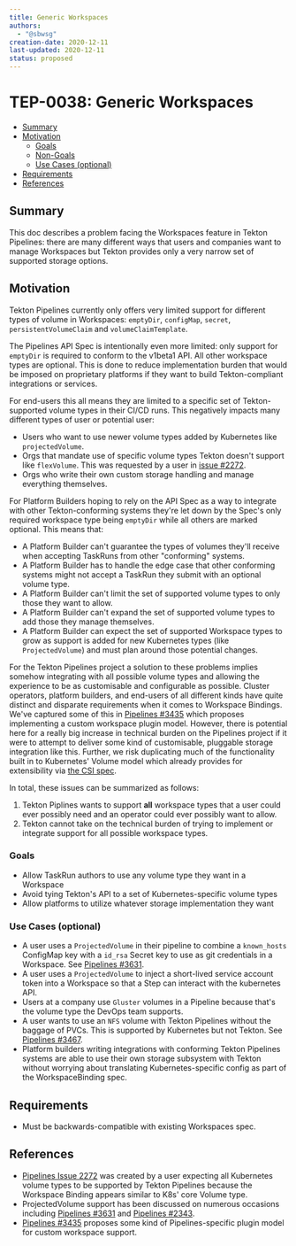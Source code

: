 ```yaml
---
title: Generic Workspaces
authors:
  - "@sbwsg"
creation-date: 2020-12-11
last-updated: 2020-12-11
status: proposed
---
```


# TEP-0038: Generic Workspaces

<!-- toc -->
- [Summary](#summary)
- [Motivation](#motivation)
  - [Goals](#goals)
  - [Non-Goals](#non-goals)
  - [Use Cases (optional)](#use-cases-optional)
- [Requirements](#requirements)
- [References](#references)
<!-- /toc -->

## Summary

This doc describes a problem facing the Workspaces feature in Tekton Pipelines: there are many different
ways that users and companies want to manage Workspaces but Tekton provides only a very narrow set of
supported storage options.

## Motivation

Tekton Pipelines currently only offers very limited support for different types of volume in
Workspaces: `emptyDir`, `configMap`, `secret`, `persistentVolumeClaim` and `volumeClaimTemplate`.

The Pipelines API Spec is intentionally even more limited: only support for `emptyDir` is required
to conform to the v1beta1 API. All other workspace types are optional. This is done to reduce
implementation burden that would be imposed on proprietary platforms if they want to build
Tekton-compliant integrations or services.

For end-users this all means they are limited to a specific set of Tekton-supported volume types
in their CI/CD runs. This negatively impacts many different types of user or potential user:
- Users who want to use newer volume types added by Kubernetes like `projectedVolume`.
- Orgs that mandate use of specific volume types Tekton doesn't support like `flexVolume`. This
was requested by a user in [issue #2272](https://github.com/tektoncd/pipeline/issues/2272).
- Orgs who write their own custom storage handling and manage everything themselves.

For Platform Builders hoping to rely on the API Spec as a way to integrate with other
Tekton-conforming systems they're let down by the Spec's only required workspace type
being `emptyDir` while all others are marked optional. This means that:
- A Platform Builder can't guarantee the types of volumes they'll receive when accepting
TaskRuns from other "conforming" systems.
- A Platform Builder has to handle the edge case that other conforming systems might not
accept a TaskRun they submit with an optional volume type.
- A Platform Builder can't limit the set of supported volume types to only those they want to allow.
- A Platform Builder can't expand the set of supported volume types to add those they manage themselves.
- A Platform Builder can expect the set of supported Workspace types to grow as support is added
for new Kubernetes types (like `ProjectedVolume`) and must plan around those potential changes.

For the Tekton Pipelines project a solution to these problems implies somehow integrating with all
possible volume types and allowing the experience to be as customisable and configurable as possible.
Cluster operators, platform builders, and end-users of all different kinds have quite distinct and
disparate requirements when it comes to Workspace Bindings. We've captured some of this in [Pipelines #3435](https://github.com/tektoncd/pipeline/issues/3435)
which proposes implementing a custom workspace plugin model. However, there is potential here for a really
big increase in technical burden on the Pipelines project if it were to attempt to deliver some kind
of customisable, pluggable storage integration like this. Further, we risk duplicating much
of the functionality built in to Kubernetes' Volume model which already provides for extensibility
via [the CSI spec](https://github.com/container-storage-interface/spec/blob/master/spec.md).

In total, these issues can be summarized as follows:

1. Tekton Piplines wants to support __all__ workspace types that a user could ever possibly need and
an operator could ever possibly want to allow.
2. Tekton cannot take on the technical burden of trying to implement or integrate support for
all possible workspace types.

### Goals

- Allow TaskRun authors to use any volume type they want in a Workspace
- Avoid tying Tekton's API to a set of Kubernetes-specific volume types
- Allow platforms to utilize whatever storage implementation they want

### Use Cases (optional)

- A user uses a `ProjectedVolume` in their pipeline to combine a `known_hosts` ConfigMap key with
a `id_rsa` Secret key to use as git credentials in a Workspace. See [Pipelines #3631](https://github.com/tektoncd/pipeline/issues/3631).
- A user uses a `ProjectedVolume` to inject a short-lived service account token into a Workspace
so that a Step can interact with the kubernetes API.
- Users at a company use `Gluster` volumes in a Pipeline because that's the volume type the DevOps
team supports.
- A user wants to use an `NFS` volume with Tekton Pipelines without the baggage of PVCs. This is supported
by Kubernetes but not Tekton. See [Pipelines #3467](https://github.com/tektoncd/pipeline/issues/3467).
- Platform builders writing integrations with conforming Tekton Pipelines systems are able to
use their own storage subsystem with Tekton without worrying about translating Kubernetes-specific
config as part of the WorkspaceBinding spec.

## Requirements

- Must be backwards-compatible with existing Workspaces spec.

## References

- [Pipelines Issue 2272](https://github.com/tektoncd/pipeline/issues/2272) was created by a user
expecting all Kubernetes volume types to be supported by Tekton Pipelines because the Workspace
Binding appears similar to K8s' core Volume type.
- ProjectedVolume support has been discussed on numerous occasions including [Pipelines #3631](https://github.com/tektoncd/pipeline/issues/3631)
and [Pipelines #2343](https://github.com/tektoncd/pipeline/issues/2343#issuecomment-619421572).
- [Pipelines #3435](https://github.com/tektoncd/pipeline/issues/3435) proposes some kind of
Pipelines-specific plugin model for custom workspace support.
